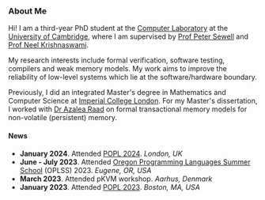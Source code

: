 ### About Me

Hi! I am a third-year PhD student at the [Computer Laboratory](https://www.cst.cam.ac.uk/) at the [University of Cambridge](https://www.cam.ac.uk/), where I am supervised by [Prof Peter Sewell](https://www.cl.cam.ac.uk/~pes20/) and [Prof Neel Krishnaswami](https://www.cl.cam.ac.uk/~nk480/). 

My research interests include formal verification, software testing, compilers and weak memory models. My work aims to improve the reliability of low-level systems which lie at the software/hardware boundary.

Previously, I did an integrated Master's degree in Mathematics and Computer Science at [Imperial College London](https://www.imperial.ac.uk/). For my Master's dissertation, I worked with [Dr Azalea Raad](https://www.soundandcomplete.org/) on formal transactional memory models for non-volatile (persistent) memory.

#### News

* **January 2024**. Attended [POPL 2024](https://popl24.sigplan.org/). *London, UK*
* **June - July 2023**. Attended [Oregon Programming Languages Summer School](https://www.cs.uoregon.edu/research/summerschool/summer23/) (OPLSS) 2023. *Eugene, OR, USA*
* **March 2023**. Attended pKVM workshop. *Aarhus, Denmark*
* **January 2023**. Attended [POPL 2023](https://popl23.sigplan.org/). *Boston, MA, USA*
